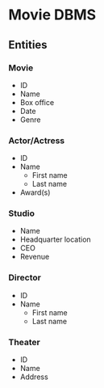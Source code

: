 # Movie DBMS

## Entities

### Movie
- ID
- Name
- Box office
- Date
- Genre

### Actor/Actress
- ID
- Name
    - First name
    - Last name
- Award(s)

### Studio
- Name
- Headquarter location
- CEO
- Revenue

### Director
- ID
- Name
    - First name
    - Last name

### Theater
- ID
- Name
- Address


